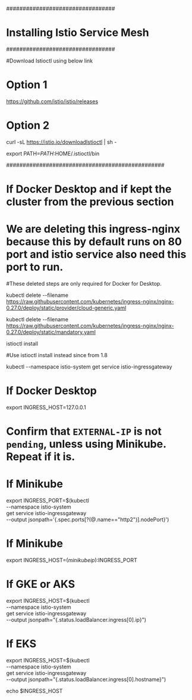 #################################
# Installing Istio Service Mesh #
#################################

#Download Istioctl using below link

# Option 1

https://github.com/istio/istio/releases

# Option 2

curl -sL https://istio.io/downloadIstioctl | sh -

export PATH=$PATH:$HOME/.istioctl/bin

################################################

# If Docker Desktop and if kept the cluster from the previous section

# We are deleting this ingress-nginx because this by default runs on 80 port and istio service also need this port to run.
#These deleted steps are only required for Docker for Desktop.

kubectl delete --filename https://raw.githubusercontent.com/kubernetes/ingress-nginx/nginx-0.27.0/deploy/static/provider/cloud-generic.yaml

kubectl delete --filename https://raw.githubusercontent.com/kubernetes/ingress-nginx/nginx-0.27.0/deploy/static/mandatory.yaml

istioctl install

#Use istioctl install instead since from 1.8

kubectl --namespace istio-system get service istio-ingressgateway

# If Docker Desktop
export INGRESS_HOST=127.0.0.1

# Confirm that `EXTERNAL-IP` is not `pending`, unless using Minikube. Repeat if it is.

# If Minikube
export INGRESS_PORT=$(kubectl \
    --namespace istio-system \
    get service istio-ingressgateway \
    --output jsonpath='{.spec.ports[?(@.name=="http2")].nodePort}')

# If Minikube
export INGRESS_HOST=$(minikube ip):$INGRESS_PORT

# If GKE or AKS
export INGRESS_HOST=$(kubectl \
    --namespace istio-system \
    get service istio-ingressgateway \
    --output jsonpath="{.status.loadBalancer.ingress[0].ip}")

# If EKS
export INGRESS_HOST=$(kubectl \
    --namespace istio-system \
    get service istio-ingressgateway \
    --output jsonpath="{.status.loadBalancer.ingress[0].hostname}")

echo $INGRESS_HOST